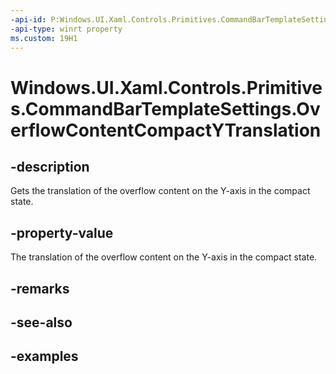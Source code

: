 ```yaml
---
-api-id: P:Windows.UI.Xaml.Controls.Primitives.CommandBarTemplateSettings.OverflowContentCompactYTranslation
-api-type: winrt property
ms.custom: 19H1
---
```


<!-- Property syntax.
public double OverflowContentCompactYTranslation { get; }
-->

# Windows.UI.Xaml.Controls.Primitives.CommandBarTemplateSettings.OverflowContentCompactYTranslation

## -description

Gets the translation of the overflow content on the Y-axis in the compact state.



## -property-value

The translation of the overflow content on the Y-axis in the compact state.

## -remarks

## -see-also

## -examples

